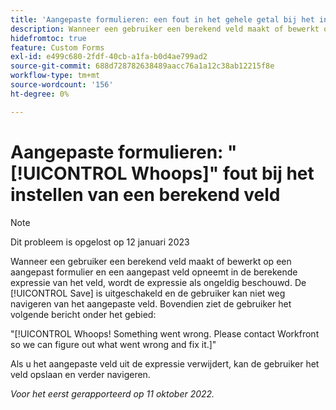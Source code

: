 ```yaml
---
title: 'Aangepaste formulieren: een fout in het gehele getal bij het instellen van een berekend veld'
description: Wanneer een gebruiker een berekend veld maakt of bewerkt op een aangepast formulier en een aangepast veld opneemt in de berekende expressie van het veld, wordt de expressie als ongeldig beschouwd. De knop Opslaan is uitgeschakeld en de gebruiker kan niet weg navigeren van het aangepaste veld. Bovendien ziet de gebruiker een bericht van het Hele onder het gebied.
hidefromtoc: true
feature: Custom Forms
exl-id: e499c680-2fdf-40cb-a1fa-b0d4ae799ad2
source-git-commit: 688d728782638489aacc76a1a12c38ab12215f8e
workflow-type: tm+mt
source-wordcount: '156'
ht-degree: 0%

---
```


# Aangepaste formulieren: &quot;[!UICONTROL Whoops]&quot; fout bij het instellen van een berekend veld

<!--Requested: Do not delete without approval from Alex Beach-->

>[!NOTE]
>
>Dit probleem is opgelost op 12 januari 2023

Wanneer een gebruiker een berekend veld maakt of bewerkt op een aangepast formulier en een aangepast veld opneemt in de berekende expressie van het veld, wordt de expressie als ongeldig beschouwd. De [!UICONTROL Save] is uitgeschakeld en de gebruiker kan niet weg navigeren van het aangepaste veld. Bovendien ziet de gebruiker het volgende bericht onder het gebied:

&quot;[!UICONTROL Whoops! Something went wrong. Please contact Workfront so we can figure out what went wrong and fix it.]&quot;

Als u het aangepaste veld uit de expressie verwijdert, kan de gebruiker het veld opslaan en verder navigeren.

_Voor het eerst gerapporteerd op 11 oktober 2022._
